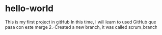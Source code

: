 # hello-world
This is my first project in gitHub
In this time, I will learn to used GitHub 
que pasa con este merge 
2.-Created a new branch, it was called scrum_branch
